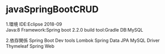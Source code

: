 # javaSpringBootCRUD
1.環境
IDE:Eclipse 2018-09<br />
Java:8
Framework:Spring boot 2.2.0
build tool:Gradle
DB:MySQL

2.依存関係
Spring Boot Dev tools
Lombok
Spring Data JPA
MySQL Driver
Thymeleaf
Spring Web
